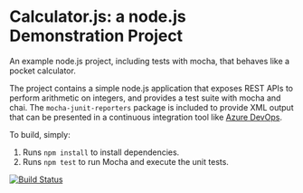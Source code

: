 Calculator.js: a node.js Demonstration Project
==============================================
An example node.js project, including tests with mocha, that behaves like
a pocket calculator.

The project contains a simple node.js application that exposes REST APIs
to perform arithmetic on integers, and provides a test suite with mocha
and chai.  The `mocha-junit-reporters` package is included to provide XML
output that can be presented in a continuous integration tool like
[Azure DevOps](https://azure.com/devops).

To build, simply:

1. Runs `npm install` to install dependencies.
2. Runs `npm test` to run Mocha and execute the unit tests.

[![Build Status](https://dev.azure.com/htoonline/Integrating%20External%20Source%20Control%20with%20Azure%20Pipelines/_apis/build/status/htoonline.calculator?branchName=master)](https://dev.azure.com/htoonline/Integrating%20External%20Source%20Control%20with%20Azure%20Pipelines/_build/latest?definitionId=12&branchName=master)

